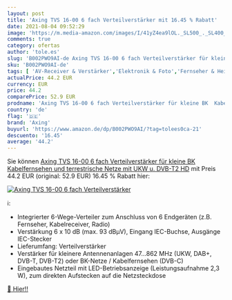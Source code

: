 ```yaml
---
layout: post
title: 'Axing TVS 16-00 6 fach Verteilverstärker mit 16.45 % Rabatt'
date: 2021-08-04 09:52:29
image: 'https://m.media-amazon.com/images/I/41yZ4ea9lOL._SL500_._SL400_.jpg'
comments: true
category: ofertas
author: 'tole.es'
slug: 'B002PWO9AI-de Axing TVS 16-00 6 fach Verteilverstärker für kleine BK...'
sku: 'B002PWO9AI-de'
tags: [ 'AV-Receiver & Verstärker','Elektronik & Foto','Fernseher & Heimkino','Heimkino, TV & Video Zubehör','Satelliten-Zubehör','axing', ]
actualPrice: 44.2 EUR
currency: EUR
price: 44.2
comparePrice: 52.9 EUR
prodname: 'Axing TVS 16-00 6 fach Verteilverstärker für kleine BK  Kabelfernsehen  und terrestrische Netze mit UKW u. DVB-T2 HD'
country: 'de'
flag: '🇩🇪'
brand: 'Axing'
buyurl: 'https://www.amazon.de/dp/B002PWO9AI/?tag=tolees0ca-21'
descuento: '16.45'
average: '44.2'
---
```


Sie können [Axing TVS 16-00 6 fach Verteilverstärker für kleine BK  Kabelfernsehen  und terrestrische Netze mit UKW u. DVB-T2 HD](https://www.amazon.de/dp/B002PWO9AI/?tag=tolees0ca-21) mit Preis 44.2 EUR (original: 52.9 EUR) 16.45 % Rabatt hier:

[![Axing TVS 16-00 6 fach Verteilverstärker](https://m.media-amazon.com/images/I/41yZ4ea9lOL._SL500_._SL400_.jpg)](https://www.amazon.de/dp/B002PWO9AI/?tag=tolees0ca-21)

ℹ️:

- Integrierter 6-Wege-Verteiler zum Anschluss von 6 Endgeräten (z.B. Fernseher, Kabelreceiver, Radio)
- Verstärkung 6 x 10 dB (max. 93 dBµV), Eingang IEC-Buchse, Ausgänge IEC-Stecker
- Lieferumfang: Verteilverstärker
- Verstärker für kleinere Antennenanlagen 47…862 MHz (UKW, DAB+, DVB-T, DVB-T2) oder BK-Netze / Kabelfernsehen (DVB-C)
- Eingebautes Netzteil mit LED-Betriebsanzeige (Leistungsaufnahme 2,3 W), zum direkten Aufstecken auf die Netzsteckdose

[🛒 Hier!!](https://www.amazon.de/dp/B002PWO9AI/?tag=tolees0ca-21)
